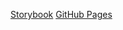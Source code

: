 [Storybook](https://64b2b22f045b61cf5a609ca4-fkmtenadck.chromatic.com/)
[GitHub Pages](https://car-ffeine.github.io/ugly-ui/)
